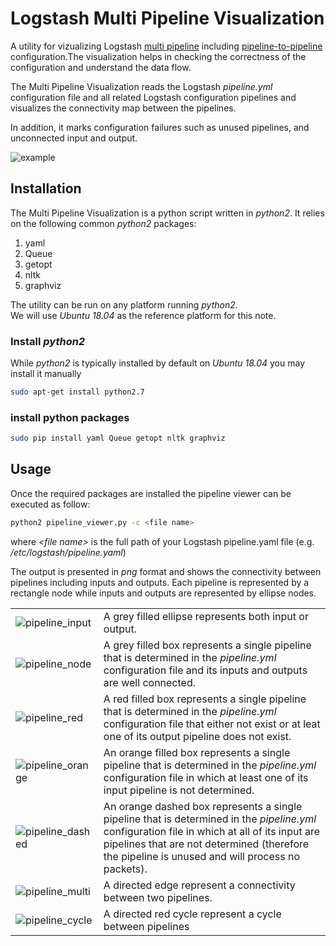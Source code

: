 # Logstash Multi Pipeline Visualization
A utility for vizualizing Logstash [multi pipeline](https://www.elastic.co/guide/en/logstash/current/multiple-pipelines.html)  including [pipeline-to-pipeline](https://www.elastic.co/guide/en/logstash/current/pipeline-to-pipeline.html) configuration.The visualization helps in checking the correctness of the configuration and understand the data flow.

The Multi Pipeline Visualization reads the Logstash *pipeline.yml* configuration file and all related Logstash configuration pipelines and visualizes the connectivity map between the pipelines.

In addition, it marks configuration failures such as unused pipelines, and unconnected input and output.

![example](https://github.com/empow/logstash-parsers/blob/master/images/pipeline_viewer.png)


## Installation
The Multi Pipeline Visualization  is a python script written in *python2*.
It relies on the following common *python2* packages:

1. yaml 
2. Queue
3. getopt
4. nltk
5. graphviz

The utility can be run on any platform running *python2*. <br>
We will use *Ubuntu 18.04* as the reference platform for this note.

### Install *python2*
While *python2* is typically installed by default on *Ubuntu 18.04* you may install it manually

```sh
sudo apt-get install python2.7
```


### install python packages
```sh
sudo pip install yaml Queue getopt nltk graphviz
```

## Usage
Once the required packages are installed the pipeline viewer can be executed as follow:

```sh
python2 pipeline_viewer.py -c <file name>
```

where *<file name\>* is the full path of your Logstash pipeline.yaml file (e.g. */etc/logstash/pipeline.yaml*)

The output is presented in *png* format and shows the connectivity between pipelines including inputs and outputs. Each pipeline is represented by a rectangle node while inputs and outputs are represented by ellipse nodes.


|||
|-|-|
|![pipeline_input](https://github.com/empow/logstash-parsers/blob/master/images/pipeline_input.png) | A grey filled ellipse represents both input or output. |
|![pipeline_node](https://github.com/empow/logstash-parsers/blob/master/images/pipeline_node.png) | A grey filled box represents a single pipeline that is determined in the *pipeline.yml* configuration file and its inputs and outputs are well connected.|
|![pipeline_red](https://github.com/empow/logstash-parsers/blob/master/images/pipeline_node_red.png) | A red filled box represents a single pipeline that is determined in the *pipeline.yml* configuration file that either not exist or at leat one of its output pipeline does not exist.|
|![pipeline_orange](https://github.com/empow/logstash-parsers/blob/master/images/pipeline_node_orange.png) | An orange filled box represents a single pipeline that is determined in the *pipeline.yml* configuration file in which at least one of its input pipeline is not determined.|
|![pipeline_dashed](https://github.com/empow/logstash-parsers/blob/master/images/pipeline_node_dashed.png) | An orange dashed box represents a single pipeline that is determined in the *pipeline.yml* configuration file in which at all of its input are pipelines that are not determined (therefore the pipeline is unused and will process no packets).|
|![pipeline_multi](https://github.com/empow/logstash-parsers/blob/master/images/pipeline_multi.png) | A directed edge represent a connectivity between two pipelines.|
|![pipeline_cycle](https://github.com/empow/logstash-parsers/blob/master/images/pipeline_cycle.png)|A directed red cycle represent a cycle between pipelines|


